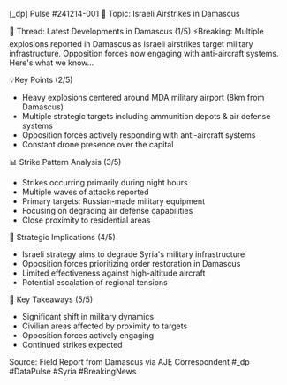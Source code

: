 [_dp] Pulse #241214-001
📍 Topic: Israeli Airstrikes in Damascus

🧵 Thread: Latest Developments in Damascus (1/5)
⚡️Breaking: Multiple explosions reported in Damascus as Israeli airstrikes target military infrastructure. Opposition forces now engaging with anti-aircraft systems. Here's what we know...

💡Key Points (2/5)
- Heavy explosions centered around MDA military airport (8km from Damascus)
- Multiple strategic targets including ammunition depots & air defense systems
- Opposition forces actively responding with anti-aircraft systems
- Constant drone presence over the capital

📊 Strike Pattern Analysis (3/5)
- Strikes occurring primarily during night hours
- Multiple waves of attacks reported
- Primary targets: Russian-made military equipment
- Focusing on degrading air defense capabilities
- Close proximity to residential areas

🔮 Strategic Implications (4/5)
- Israeli strategy aims to degrade Syria's military infrastructure
- Opposition forces prioritizing order restoration in Damascus
- Limited effectiveness against high-altitude aircraft
- Potential escalation of regional tensions

🎯 Key Takeaways (5/5)
- Significant shift in military dynamics
- Civilian areas affected by proximity to targets
- Opposition forces actively engaging
- Continued strikes expected

Source: Field Report from Damascus
via AJE Correspondent
#_dp #DataPulse #Syria #BreakingNews